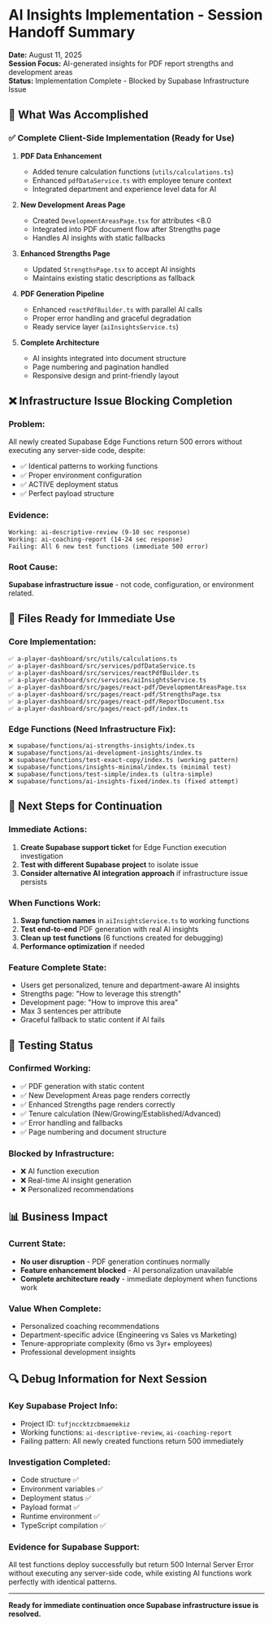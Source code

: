 # AI Insights Implementation - Session Handoff Summary

**Date:** August 11, 2025  
**Session Focus:** AI-generated insights for PDF report strengths and development areas  
**Status:** Implementation Complete - Blocked by Supabase Infrastructure Issue  

## 🎯 **What Was Accomplished**

### ✅ **Complete Client-Side Implementation (Ready for Use)**

1. **PDF Data Enhancement**
   - Added tenure calculation functions (`utils/calculations.ts`)
   - Enhanced `pdfDataService.ts` with employee tenure context
   - Integrated department and experience level data for AI

2. **New Development Areas Page** 
   - Created `DevelopmentAreasPage.tsx` for attributes <8.0
   - Integrated into PDF document flow after Strengths page
   - Handles AI insights with static fallbacks

3. **Enhanced Strengths Page**
   - Updated `StrengthsPage.tsx` to accept AI insights
   - Maintains existing static descriptions as fallback

4. **PDF Generation Pipeline**
   - Enhanced `reactPdfBuilder.ts` with parallel AI calls
   - Proper error handling and graceful degradation
   - Ready service layer (`aiInsightsService.ts`)

5. **Complete Architecture**
   - AI insights integrated into document structure
   - Page numbering and pagination handled
   - Responsive design and print-friendly layout

## ❌ **Infrastructure Issue Blocking Completion**

### **Problem:**
All newly created Supabase Edge Functions return 500 errors without executing any server-side code, despite:
- ✅ Identical patterns to working functions
- ✅ Proper environment configuration  
- ✅ ACTIVE deployment status
- ✅ Perfect payload structure

### **Evidence:**
```
Working: ai-descriptive-review (9-10 sec response)
Working: ai-coaching-report (14-24 sec response)
Failing: All 6 new test functions (immediate 500 error)
```

### **Root Cause:**
**Supabase infrastructure issue** - not code, configuration, or environment related.

## 📁 **Files Ready for Immediate Use**

### **Core Implementation:**
```
✅ a-player-dashboard/src/utils/calculations.ts
✅ a-player-dashboard/src/services/pdfDataService.ts  
✅ a-player-dashboard/src/services/reactPdfBuilder.ts
✅ a-player-dashboard/src/services/aiInsightsService.ts
✅ a-player-dashboard/src/pages/react-pdf/DevelopmentAreasPage.tsx
✅ a-player-dashboard/src/pages/react-pdf/StrengthsPage.tsx
✅ a-player-dashboard/src/pages/react-pdf/ReportDocument.tsx
✅ a-player-dashboard/src/pages/react-pdf/index.ts
```

### **Edge Functions (Need Infrastructure Fix):**
```
❌ supabase/functions/ai-strengths-insights/index.ts
❌ supabase/functions/ai-development-insights/index.ts
❌ supabase/functions/test-exact-copy/index.ts (working pattern)
❌ supabase/functions/insights-minimal/index.ts (minimal test)
❌ supabase/functions/test-simple/index.ts (ultra-simple)
❌ supabase/functions/ai-insights-fixed/index.ts (fixed attempt)
```

## 🔄 **Next Steps for Continuation**

### **Immediate Actions:**
1. **Create Supabase support ticket** for Edge Function execution investigation
2. **Test with different Supabase project** to isolate issue
3. **Consider alternative AI integration approach** if infrastructure issue persists

### **When Functions Work:**
1. **Swap function names** in `aiInsightsService.ts` to working functions
2. **Test end-to-end** PDF generation with real AI insights
3. **Clean up test functions** (6 functions created for debugging)
4. **Performance optimization** if needed

### **Feature Complete State:**
- Users get personalized, tenure and department-aware AI insights
- Strengths page: "How to leverage this strength"  
- Development page: "How to improve this area"
- Max 3 sentences per attribute
- Graceful fallback to static content if AI fails

## 🧪 **Testing Status**

### **Confirmed Working:**
- ✅ PDF generation with static content
- ✅ New Development Areas page renders correctly
- ✅ Enhanced Strengths page renders correctly  
- ✅ Tenure calculation (New/Growing/Established/Advanced)
- ✅ Error handling and fallbacks
- ✅ Page numbering and document structure

### **Blocked by Infrastructure:**
- ❌ AI function execution
- ❌ Real-time AI insight generation
- ❌ Personalized recommendations

## 📊 **Business Impact**

### **Current State:**
- **No user disruption** - PDF generation continues normally
- **Feature enhancement blocked** - AI personalization unavailable
- **Complete architecture ready** - immediate deployment when functions work

### **Value When Complete:**
- Personalized coaching recommendations
- Department-specific advice (Engineering vs Sales vs Marketing)
- Tenure-appropriate complexity (6mo vs 3yr+ employees)
- Professional development insights

## 🔍 **Debug Information for Next Session**

### **Key Supabase Project Info:**
- Project ID: `tufjnccktzcbmaemekiz`
- Working functions: `ai-descriptive-review`, `ai-coaching-report`
- Failing pattern: All newly created functions return 500 immediately

### **Investigation Completed:**
- Code structure ✅
- Environment variables ✅  
- Deployment status ✅
- Payload format ✅
- Runtime environment ✅
- TypeScript compilation ✅

### **Evidence for Supabase Support:**
All test functions deploy successfully but return 500 Internal Server Error without executing any server-side code, while existing AI functions work perfectly with identical patterns.

---

**Ready for immediate continuation once Supabase infrastructure issue is resolved.**
